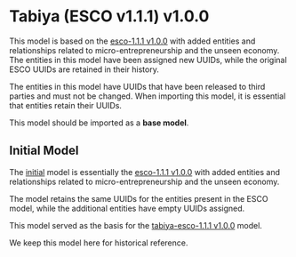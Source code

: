# Tabiya (ESCO v1.1.1) v1.0.0

This model is based on the [esco-1.1.1 v1.0.0](../esco-1.1.1%20v1.0.0) with added entities and relationships related to micro-entrepreneurship and the unseen economy. The entities in this model have been assigned new UUIDs, while the original ESCO UUIDs are retained in their history.

The entities in this model have UUIDs that have been released to third parties and must not be changed. When importing this model, it is essential that entities retain their UUIDs.

This model should be imported as a **base model**.

## Initial Model

The [initial](./initial) model is essentially the [esco-1.1.1 v1.0.0](../esco-1.1.1%20v1.0.0) with added entities and relationships related to micro-entrepreneurship and the unseen economy.

The model retains the same UUIDs for the entities present in the ESCO model, while the additional entities have empty UUIDs assigned.

This model served as the basis for the [tabiya-esco-1.1.1 v1.0.0](./) model.

We keep this model here for historical reference.